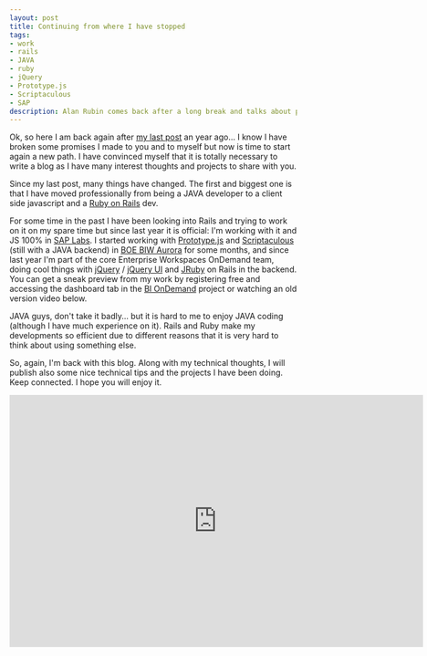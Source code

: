 ```yaml
--- 
layout: post
title: Continuing from where I have stopped
tags:
- work
- rails
- JAVA
- ruby
- jQuery
- Prototype.js
- Scriptaculous
- SAP
description: Alan Rubin comes back after a long break and talks about professional changes in his life
---
```

Ok, so here I am back again after [my last post](http://blog.therubinway.com/2010/04/26/movie-review-office-space/) an year ago... I know I have broken some promises I made to you and to myself but now is time to start again a new path. I have convinced myself that it is totally necessary to write a blog as I have many interest thoughts and projects to share with you.

Since my last post, many things have changed. The first and biggest one is that I have moved professionally from being a JAVA developer to a client side javascript and a [Ruby on Rails](http://rubyonrails.org/) dev. 

For some time in the past I have been looking into Rails and trying to work on it on my spare time but since last year it is official: I'm working with it and JS 100% in [SAP Labs](http://www.sap.com/corporate-en/our-company/innovation/saplabs/israel/index.epx). I started working with [Prototype.js](http://www.prototypejs.org/) and [Scriptaculous](http://script.aculo.us/) (still with a JAVA backend) in [BOE BIW Aurora](http://biguru.wordpress.com/2011/05/20/what%E2%80%99s-new-in-sap-businessobjects-enterprise-bi-4-0-platform-or-boxi-4-0-aka-aurora/) for some months, and since last year I'm part of the core Enterprise Workspaces OnDemand team, doing cool things with [jQuery](http://jquery.com/) / [jQuery UI](http://jqueryui.com/) and [JRuby](http://www.jruby.org/) on Rails in the backend. You can get a sneak preview from my work by registering free and accessing the dashboard tab in the [BI OnDemand](http://www.ondemand.com/businessintelligence) project or watching an old version video below.

JAVA guys, don't take it badly... but it is hard to me to enjoy JAVA coding (although I have much experience on it). Rails and Ruby make my developments so efficient due to different reasons that it is very hard to think about using something else.

So, again, I'm back with this blog. Along with my technical thoughts, I will publish also some nice technical tips and the projects I have been doing. Keep connected. I hope you will enjoy it.

<iframe width="725" height="442" src="http://www.youtube.com/embed/Iq1xArgizeg" frameborder="0" allowfullscreen></iframe>